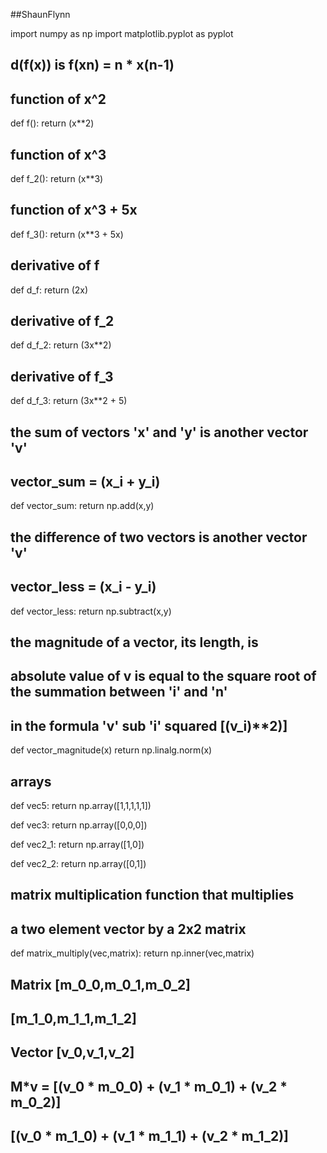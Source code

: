##ShaunFlynn

import numpy as np
import matplotlib.pyplot as pyplot

## d(f(x)) is f(x**n) = n * x**(n-1)
## function of x^2
def f():
    return (x**2)

## function of x^3
def f_2():
    return (x**3)

## function of x^3 + 5x
def f_3():
    return (x**3 + 5x)

## derivative of f
def d_f:
    return (2x)

## derivative of f_2
def d_f_2:
    return (3x**2)

## derivative of f_3
def d_f_3:
    return (3x**2 + 5)
 
## the sum of vectors 'x' and 'y' is another vector 'v'
## vector_sum = (x_i + y_i)
def vector_sum:
    return np.add(x,y)

## the difference of two vectors is another vector 'v'
## vector_less = (x_i - y_i)
def vector_less:
    return np.subtract(x,y)

## the magnitude of a vector, its length, is
## absolute value of v is equal to the square root of the summation between 'i' and 'n' 
## in the formula 'v' sub 'i' squared [(v_i)**2)]
def vector_magnitude(x)
    return np.linalg.norm(x)

## arrays

def vec5:
    return np.array([1,1,1,1,1])

def vec3:
    return np.array([0,0,0])

def vec2_1:
    return np.array([1,0])

def vec2_2:
    return np.array([0,1])

## matrix multiplication function that multiplies 
## a two element vector by a 2x2 matrix

def matrix_multiply(vec,matrix):
    return np.inner(vec,matrix)

## Matrix [m_0_0,m_0_1,m_0_2]
##        [m_1_0,m_1_1,m_1_2]
## Vector [v_0,v_1,v_2]
## M*v =  [(v_0 * m_0_0) + (v_1 * m_0_1) + (v_2 * m_0_2)]
##        [(v_0 * m_1_0) + (v_1 * m_1_1) + (v_2 * m_1_2)]


